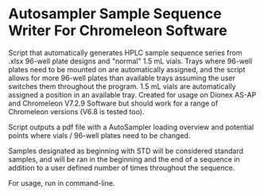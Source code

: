 # Autosampler Sample Sequence Writer For Chromeleon Software


Script that automatically generates HPLC sample sequence series from .xlsx 96-well plate designs and "normal" 
1.5 mL vials. Trays where 96-well plates need to be mounted on are automatically assigned, and the script allows
for more 96-well plates than available trays assuming the user switches them throughout the program. 1.5 mL vials 
are automatically assigned a position in an available tray. Created for usage on Dionex AS-AP and Chromeleon V7.2.9 Software
but should work for a range of Chromeleon versions (V6.8 is tested too). 


Script outputs a pdf file with a AutoSampler loading overview and potential points where vials / 96-well plates 
need to be changed. 


Samples designated as beginning with STD will be considered standard samples, and will be ran in the beginning and
the end of a sequence in addition to a user defined number of times throughout the sequence. 


For usage, run in command-line. 
